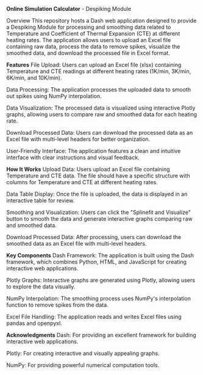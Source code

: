 **Online Simulation Calculator** - Despiking Module

Overview
This repository hosts a Dash web application designed to provide a Despiking Module for processing and smoothing data related to Temperature and Coefficient of Thermal Expansion (CTE) at different heating rates. The application allows users to upload an Excel file containing raw data, process the data to remove spikes, visualize the smoothed data, and download the processed file in Excel format.

**Features**
File Upload: Users can upload an Excel file (xlsx) containing Temperature and CTE readings at different heating rates (1K/min, 3K/min, 6K/min, and 10K/min).

Data Processing: The application processes the uploaded data to smooth out spikes using NumPy interpolation.

Data Visualization: The processed data is visualized using interactive Plotly graphs, allowing users to compare raw and smoothed data for each heating rate.

Download Processed Data: Users can download the processed data as an Excel file with multi-level headers for better organization.

User-Friendly Interface: The application features a clean and intuitive interface with clear instructions and visual feedback.

**How It Works**
Upload Data: Users upload an Excel file containing Temperature and CTE data. The file should have a specific structure with columns for Temperature and CTE at different heating rates.

Data Table Display: Once the file is uploaded, the data is displayed in an interactive table for review.

Smoothing and Visualization: Users can click the "Splinefit and Visualize" button to smooth the data and generate interactive graphs comparing raw and smoothed data.

Download Processed Data: After processing, users can download the smoothed data as an Excel file with multi-level headers.

**Key Components**
Dash Framework: The application is built using the Dash framework, which combines Python, HTML, and JavaScript for creating interactive web applications.

Plotly Graphs: Interactive graphs are generated using Plotly, allowing users to explore the data visually.

NumPy Interpolation: The smoothing process uses NumPy's interpolation function to remove spikes from the data.

Excel File Handling: The application reads and writes Excel files using pandas and openpyxl.

**Acknowledgments**
Dash: For providing an excellent framework for building interactive web applications.

Plotly: For creating interactive and visually appealing graphs.

NumPy: For providing powerful numerical computation tools.

